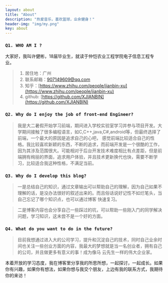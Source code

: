 ```yaml
---
layout: about
title: "About"
description: "热爱音乐，喜欢篮球，业余健身！"
header-img: "img/my.png"
key: about
---
```


### `Q1. WHO AM I ?`

   大家好，我叫许健彬，18届毕业生，就读于仲恺农业工程学院电子信息工程专业。  
 
 > 1. 居住地：广州					
 > 2. 联系邮箱：907149609@qq.com					
 > 3. 知乎：[https://www.zhihu.com/people/jianbin-xu](https://www.zhihu.com/people/jianbin-xu)
 > 4. github: [https://github.com/XJIANBIN](https://github.com/XJIANBIN)

### `Q2. Why do I enjoy the job of front-end Engineer?` 

> 我是大二暑假开始学习前端，期间进入学校实验室学习并参与项目开发。大学期间接触了很多编程语言，如C,C++,java,C#,android等，但最终选择了前端，一个最大的原因是追求自己的心吧，
感觉前端比较适合自己的性格。我比较喜欢新颖的东西，不断的追求，而前端开发是一个很酷的工作，因为其涉及范围很大。可能相对于后台开发技术难度相比有点差距，但是前端拥有绚丽的界面，追求用户体验，并且技术更新换代也快，需要不断学习，比较适合我这种性格，不满足当前。
   
### `Q3. Why do I develop this blog?`

> 一是总结自己的知识，通过文章输出可以帮助自己的理解，因为自己如果不理解的话，是没办法很好的叙述出来的。而且俗话说好记性不如烂笔头，当自己忘记了哪个知识点，也可以通过博客
快速复习。

> 二是博客内容也会分享自己一些踩过的坑，可以帮助一些刚入门的同学解决问题，学习知识，这未尝不是一个好的方面。
  
### `Q4. What do you want to do in the future?`

> 目前我想通过进入大的公司学习，提升和沉淀自己的技术，同时自己业余时间也关注一些创业方面的内容，我最大的梦想就是当一名创业者，拥有自己的公司，并且做更多有意义的事！成为像马
云先生一样的伟大企业家。

   
   本着开放的学习态度，我在博客里分享我的所思所想，一起探讨，一起成长。如果你有兴趣，如果你有想法，如果你想与我交个朋友，上边有我的联系方式，我期待你的来访！
